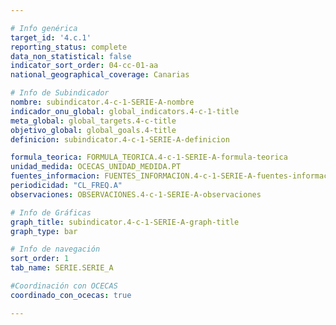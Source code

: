 ```yaml
---

# Info genérica
target_id: '4.c.1'
reporting_status: complete
data_non_statistical: false
indicator_sort_order: 04-cc-01-aa
national_geographical_coverage: Canarias

# Info de Subindicador
nombre: subindicator.4-c-1-SERIE-A-nombre
indicador_onu_global: global_indicators.4-c-1-title
meta_global: global_targets.4-c-title
objetivo_global: global_goals.4-title
definicion: subindicator.4-c-1-SERIE-A-definicion

formula_teorica: FORMULA_TEORICA.4-c-1-SERIE-A-formula-teorica
unidad_medida: OCECAS_UNIDAD_MEDIDA.PT
fuentes_informacion: FUENTES_INFORMACION.4-c-1-SERIE-A-fuentes-informacion
periodicidad: "CL_FREQ.A"
observaciones: OBSERVACIONES.4-c-1-SERIE-A-observaciones

# Info de Gráficas
graph_title: subindicator.4-c-1-SERIE-A-graph-title
graph_type: bar

# Info de navegación
sort_order: 1
tab_name: SERIE.SERIE_A

#Coordinación con OCECAS
coordinado_con_ocecas: true

---
```

